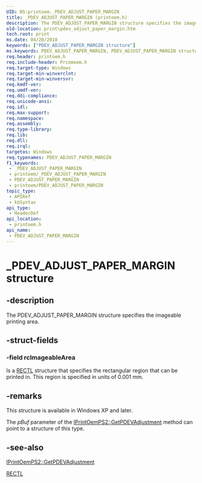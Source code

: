 ```yaml
---
UID: NS:printoem._PDEV_ADJUST_PAPER_MARGIN
title: _PDEV_ADJUST_PAPER_MARGIN (printoem.h)
description: The PDEV_ADJUST_PAPER_MARGIN structure specifies the imageable printing area.
old-location: print\pdev_adjust_paper_margin.htm
tech.root: print
ms.date: 04/20/2018
keywords: ["PDEV_ADJUST_PAPER_MARGIN structure"]
ms.keywords: PDEV_ADJUST_PAPER_MARGIN, PDEV_ADJUST_PAPER_MARGIN structure [Print Devices], _PDEV_ADJUST_PAPER_MARGIN, print.pdev_adjust_paper_margin, print_unidrv-pscript_rendering_09d49312-b306-40c0-ad25-bc3669e8eedd.xml, printoem/PDEV_ADJUST_PAPER_MARGIN
req.header: printoem.h
req.include-header: Prcomoem.h
req.target-type: Windows
req.target-min-winverclnt: 
req.target-min-winversvr: 
req.kmdf-ver: 
req.umdf-ver: 
req.ddi-compliance: 
req.unicode-ansi: 
req.idl: 
req.max-support: 
req.namespace: 
req.assembly: 
req.type-library: 
req.lib: 
req.dll: 
req.irql: 
targetos: Windows
req.typenames: PDEV_ADJUST_PAPER_MARGIN
f1_keywords:
 - _PDEV_ADJUST_PAPER_MARGIN
 - printoem/_PDEV_ADJUST_PAPER_MARGIN
 - PDEV_ADJUST_PAPER_MARGIN
 - printoem/PDEV_ADJUST_PAPER_MARGIN
topic_type:
 - APIRef
 - kbSyntax
api_type:
 - HeaderDef
api_location:
 - printoem.h
api_name:
 - PDEV_ADJUST_PAPER_MARGIN
---
```


# _PDEV_ADJUST_PAPER_MARGIN structure


## -description

The PDEV_ADJUST_PAPER_MARGIN structure specifies the imageable printing area.

## -struct-fields

### -field rcImageableArea

Is a <a href="/windows/win32/api/windef/ns-windef-rectl">RECTL</a> structure that specifies the rectangular region that can be printed in. This region is specified in units of 0.001 mm.

## -remarks

This structure is available in Windows XP and later. 

The <i>pBuf</i> parameter of the <a href="/windows-hardware/drivers/ddi/prcomoem/nf-prcomoem-iprintoemps2-getpdevadjustment">IPrintOemPS2::GetPDEVAdjustment</a> method can point to a structure of this type.

## -see-also

<a href="/windows-hardware/drivers/ddi/prcomoem/nf-prcomoem-iprintoemps2-getpdevadjustment">IPrintOemPS2::GetPDEVAdjustment</a>



<a href="/windows/win32/api/windef/ns-windef-rectl">RECTL</a>
